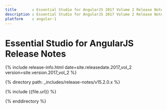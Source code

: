 ```yaml
---
title 		: Essential Studio for AngularJS 2017 Volume 2 Release Notes
description : Essential Studio for AngularJS 2017 Volume 2 Release Notes
platform 	: angular-1
---
```


# Essential Studio for AngularJS Release Notes

{% include release-info.html date=site.releasedate.2017_vol_2 version=site.version.2017_vol_2 %} 

{% directory path: _includes/release-notes/v15.2.0.x %}

{% include {{file.url}} %}

{% enddirectory %}